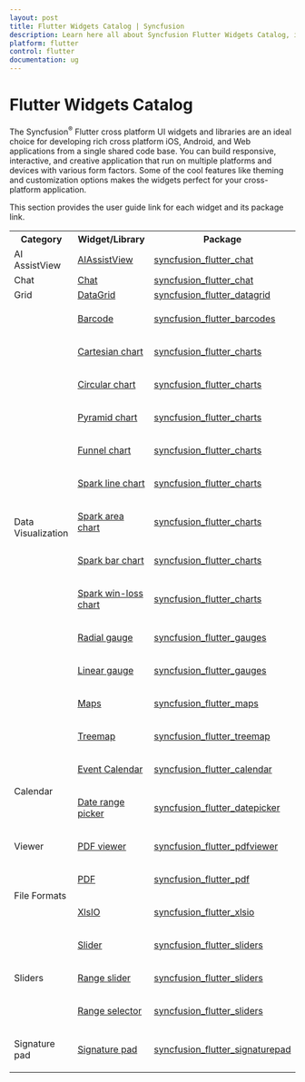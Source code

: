 ```yaml
---
layout: post
title: Flutter Widgets Catalog | Syncfusion
description: Learn here all about Syncfusion Flutter Widgets Catalog, its features and reference links of the respective widgets.
platform: flutter
control: flutter
documentation: ug
---
```


# Flutter Widgets Catalog

The Syncfusion<sup>&reg;</sup> Flutter cross platform UI widgets and libraries are an ideal choice for developing rich cross platform iOS, Android, and Web applications from a single shared code base. You can build responsive, interactive, and creative application that run on multiple platforms and devices with various form factors. Some of the cool features like theming and customization options makes the widgets perfect for your cross-platform application.

This section provides the user guide link for each widget and its package link.

<table>
<tr>
<th>Category</th>
<th>Widget/Library</th>
<th>Package</th>
</tr>

<tr>
<td>AI AssistView</td>
<td><a href ="https://help.syncfusion.com/flutter/ai-assistview/overview">AIAssistView</a></td>
<td><a href="https://pub.dev/packages/syncfusion_flutter_chat">syncfusion_flutter_chat</a></td>
</tr>

<tr>
<td>Chat</td>
<td><a href = "https://help.syncfusion.com/flutter/chat/overview">Chat</a></td>
<td><a href="https://pub.dev/packages/syncfusion_flutter_chat">syncfusion_flutter_chat</a></td>
</tr>

<tr>
<td>Grid</td>
<td><a href = "https://help.syncfusion.com/flutter/datagrid/overview">DataGrid</a></td>
<td><a href="https://pub.dev/packages/syncfusion_flutter_datagrid">syncfusion_flutter_datagrid</a></td>
</tr>
<tr>

<td rowspan="13">
<p>Data Visualization</p>
</td>
<td><p><a href="https://help.syncfusion.com/flutter/barcode/overview">Barcode</a></p></td>
<td><p><a href="https://pub.dev/packages/syncfusion_flutter_barcodes">syncfusion_flutter_barcodes</a></p></td>
</tr>

<tr>
<td><p><a href="https://help.syncfusion.com/flutter/cartesian-charts/overview">Cartesian chart</a></p></td>
<td><p><a href="https://pub.dev/packages/syncfusion_flutter_charts">syncfusion_flutter_charts</a></p></td>
</tr>

<tr>
<td><p><a href="https://help.syncfusion.com/flutter/circular-charts/overview">Circular chart</a></p></td>
<td><p><a href="https://pub.dev/packages/syncfusion_flutter_charts">syncfusion_flutter_charts</a></p></td>
</tr>

<tr>
<td><p><a href="https://help.syncfusion.com/flutter/pyramid-chart/overview"> Pyramid chart</a></p></td>
<td><p><a href="https://pub.dev/packages/syncfusion_flutter_charts">syncfusion_flutter_charts</a></p></td>
</tr>

<tr>
<td><p><a href="https://help.syncfusion.com/flutter/funnel-chart/overview">Funnel chart</a></p></td>
<td><p><a href="https://pub.dev/packages/syncfusion_flutter_charts">syncfusion_flutter_charts</a></p></td>
</tr>

<tr>
<td><p><a href="https://help.syncfusion.com/flutter/sparkcharts/overview">Spark line chart</a></p></td>
<td><p><a href="https://pub.dev/packages/syncfusion_flutter_charts">syncfusion_flutter_charts</a></p></td>
</tr>

<tr>
<td><p><a href="https://help.syncfusion.com/flutter/sparkcharts/overview">Spark area chart</a></p></td>
<td><p><a href="https://pub.dev/packages/syncfusion_flutter_charts">syncfusion_flutter_charts</a></p></td>
</tr>

<tr>
<td><p><a href="https://help.syncfusion.com/flutter/sparkcharts/overview">Spark bar chart</a></p></td>
<td><p><a href="https://pub.dev/packages/syncfusion_flutter_charts">syncfusion_flutter_charts</a></p></td>
</tr>

<tr>
<td><p><a href="https://help.syncfusion.com/flutter/sparkcharts/overview">Spark win-loss chart</a></p></td>
<td><p><a href="https://pub.dev/packages/syncfusion_flutter_charts">syncfusion_flutter_charts</a></p></td>
</tr>

<tr>
<td><p><a href="https://help.syncfusion.com/flutter/radial-gauge/overview">Radial gauge</a></p></td>
<td><p><a href="https://pub.dev/packages/syncfusion_flutter_gauges">syncfusion_flutter_gauges</a></p>
</td>
</tr>

<tr>
<td><p><a href="https://help.syncfusion.com/flutter/linear-gauge/overview">Linear gauge</a></p></td>
<td><p><a href="https://pub.dev/packages/syncfusion_flutter_gauges">syncfusion_flutter_gauges</a></p>
</td>
</tr>

<tr>
<td><p><a href="https://help.syncfusion.com/flutter/maps/overview">Maps</a></p></td>
<td><p><a href="https://pub.dev/packages/syncfusion_flutter_maps">syncfusion_flutter_maps</a></p></td>
</tr>

<tr>
<td><p><a href="https://help.syncfusion.com/flutter/treemap/overview">Treemap</a></p></td>
<td><p><a href="https://pub.dev/packages/syncfusion_flutter_treemap">syncfusion_flutter_treemap</a></p></td>
</tr>

<tr>
<td rowspan="2"><p>Calendar</p></td>
<td><p><a href="https://help.syncfusion.com/flutter/calendar/overview">Event Calendar</a></p></td>
<td><p><a href="https://pub.dev/packages/syncfusion_flutter_calendar">syncfusion_flutter_calendar</a></p></td>
</tr>

<tr>
<td><p><a href="https://help.syncfusion.com/flutter/daterangepicker/overview">Date range picker</a></p></td>
<td><p><a href="https://pub.dev/packages/syncfusion_flutter_datepicker">syncfusion_flutter_datepicker</a></p>
</td>
</tr>

<tr>
<td><p>Viewer</p></td>
<td><p><a href="https://help.syncfusion.com/flutter/pdf-viewer/overview">PDF viewer</a></p></td>
<td><p><a href="https://pub.dev/packages/syncfusion_flutter_pdfviewer">syncfusion_flutter_pdfviewer</a></p>
</td></tr>

<tr>
<td rowspan="2"><p>File Formats</p></td>
<td><p><a href="https://help.syncfusion.com/flutter/pdf/overview">PDF</a></p></td>
<td><p><a href="https://pub.dev/packages/syncfusion_flutter_pdf">syncfusion_flutter_pdf</a></p></td>
</tr>

<tr>
<td><p><a href="https://help.syncfusion.com/flutter/xlsio/overview">XlsIO</a></p></td>
<td><p><a href="https://pub.dev/packages/syncfusion_flutter_xlsio">syncfusion_flutter_xlsio</a></p></td>
</tr>

<tr>
<td rowspan="3"><p>Sliders</p></td>
<td><p><a href="https://help.syncfusion.com/flutter/slider/overview">Slider</a></p></td>
<td><p><a href="https://pub.dev/packages/syncfusion_flutter_sliders">syncfusion_flutter_sliders</a></p>
</td>
</tr>

<tr>
<td><p><a href="https://help.syncfusion.com/flutter/range-slider/overview">Range slider</a></p></td>
<td><p><a href="https://pub.dev/packages/syncfusion_flutter_sliders">syncfusion_flutter_sliders</a></p>
</td>
</tr>

<tr>
<td><p><a href="https://help.syncfusion.com/flutter/range-selector/overview">Range selector</a></p></td>
<td><p><a href="https://pub.dev/packages/syncfusion_flutter_sliders">syncfusion_flutter_sliders</a></p></td>
</tr>

<tr>
<td><p>Signature pad</p></td>
<td><p><a href="https://help.syncfusion.com/flutter/signaturepad/overview">Signature pad</a></p></td>
<td><p><a href="https://pub.dev/packages/syncfusion_flutter_signaturepad">syncfusion_flutter_signaturepad</a></p></td>
</tr>

</table>